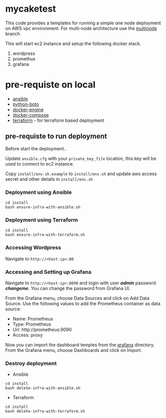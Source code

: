 # mycaketest

This code provides a templates for running a simple one node deployment on AWS vpc environment.
For multi-node architecture use the [multinode](https://github.com/ravibhure/mycaketest/tree/multinode) branch

This will start ec2 instance and setup the following docker stack.

1) wordpress
2) promethus
3) grafana

# pre-requiste on local

* [ansible](http://docs.ansible.com/ansible/latest/intro_installation.html)
* [python-boto](https://pypi.python.org/pypi/boto)
* [docker-engine](https://docs.docker.com/engine/installation/)
* [docker-compose](https://docs.docker.com/compose/install/)
* [terraform](https://releases.hashicorp.com/terraform/0.8.8/) - for terraform based deployment


## pre-requiste to run deployment

Before start the deployment..

Update `ansible.cfg` with your `private_key_file` location, this key will be used to connect to ec2 instance.

Copy `install/env.sh.example` to `install/env.sh` and update aws access secret and other details in `install/env.sh`


### Deployment using Ansible


```
cd install
bash ensure-infra-with-ansible.sh
```

### Deployment using Terraform


``` 
cd install
bash ensure-infra-with-terraform.sh
```

### Accessing Wordpress

Navigate to `http://<host-ip>:80`

### Accessing and Setting up Grafana

Navigate to `http://<host-ip>:8090` and login with user ***admin*** password ***changeme***. You can change the password from Grafana UI.

From the Grafana menu, choose Data Sources and click on Add Data Source. Use the following values to add the Prometheus container as data source:

* Name: Prometheus
* Type: Prometheus
* Url: http://prometheus:9090
* Access: proxy

Now you can import the dashboard temples from the [grafana](https://github.com/ravibhure/mycaketest/tree/master/grafana) directory. From the Grafana menu, choose Dashboards and click on Import.

### Destroy deployment

* Ansible

``` 
cd install
bash delete-infra-with-ansible.sh
```

* Terraform

``` 
cd install
bash delete-infra-with-terraform.sh
```
